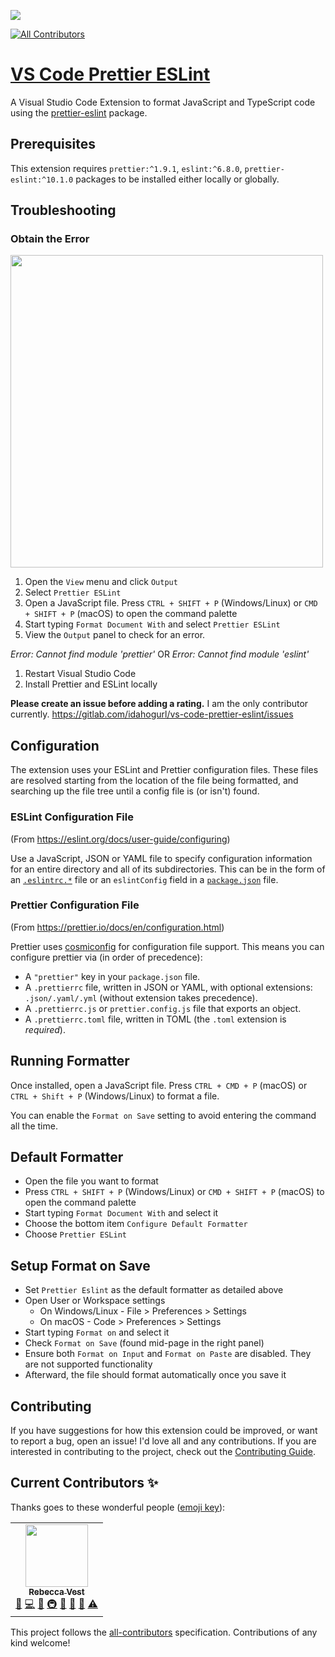 ![](https://gitlab.com/idahogurl/vs-code-prettier-eslint/-/raw/5b0d100df2eef87a3cb8ec7d8e125f6c5e5e6a9b/icon.png)
<!-- ALL-CONTRIBUTORS-BADGE:START - Do not remove or modify this section -->
[![All Contributors](https://img.shields.io/badge/all_contributors-1-orange.svg?style=flat-square)](#contributors-)
<!-- ALL-CONTRIBUTORS-BADGE:END -->

# [VS Code Prettier ESLint](https://marketplace.visualstudio.com/items?itemName=rvest.vs-code-prettier-eslint)

A Visual Studio Code Extension to format JavaScript and TypeScript code using the [prettier-eslint](https://github.com/prettier/prettier-eslint) package.

## Prerequisites

This extension requires `prettier:^1.9.1`, `eslint:^6.8.0`, `prettier-eslint:^10.1.0` packages to be installed either locally or globally.

## Troubleshooting

### Obtain the Error
<img src="/uploads/25aa85517789ac4cc2701c103d652692/troubleshooting.png" width="500">

1. Open the `View` menu and click `Output`
2. Select `Prettier ESLint`
3. Open a JavaScript file. Press `CTRL + SHIFT + P` (Windows/Linux) or `CMD + SHIFT + P` (macOS) to open the command palette
4. Start typing `Format Document With` and select `Prettier ESLint`
5. View the `Output` panel to check for an error.

_Error: Cannot find module 'prettier'_ OR _Error: Cannot find module 'eslint'_
1. Restart Visual Studio Code
2. Install Prettier and ESLint locally

**Please create an issue before adding a rating.** I am the only contributor currently. https://gitlab.com/idahogurl/vs-code-prettier-eslint/issues
## Configuration

The extension uses your ESLint and Prettier configuration files. These files are resolved starting from the location of the file being formatted, and searching up the file tree until a config file is (or isn't) found.

### ESLint Configuration File

(From https://eslint.org/docs/user-guide/configuring)

Use a JavaScript, JSON or YAML file to specify configuration information for an entire directory and all of its subdirectories. This can be in the form of an [`.eslintrc.*`](https://eslint.org/docs/user-guide/configuring#configuration-file-formats) file or an `eslintConfig` field in a [`package.json`](https://docs.npmjs.com/files/package.json) file.

### Prettier Configuration File

(From https://prettier.io/docs/en/configuration.html)

Prettier uses [cosmiconfig](https://github.com/davidtheclark/cosmiconfig) for configuration file support. This means you can configure prettier via (in order of precedence):

- A `"prettier"` key in your `package.json` file.
- A `.prettierrc` file, written in JSON or YAML, with optional extensions: `.json/.yaml/.yml` (without extension takes precedence).
- A `.prettierrc.js` or `prettier.config.js` file that exports an object.
- A `.prettierrc.toml` file, written in TOML (the `.toml` extension is _required_).

## Running Formatter

Once installed, open a JavaScript file. Press `CTRL + CMD + P` (macOS) or `CTRL + Shift + P` (Windows/Linux) to format a file.

You can enable the `Format on Save` setting to avoid entering the command all the time.

## Default Formatter
- Open the file you want to format
- Press `CTRL + SHIFT + P` (Windows/Linux) or `CMD + SHIFT + P` (macOS) to open the command palette
- Start typing `Format Document With` and select it
- Choose the bottom item `Configure Default Formatter`
- Choose `Prettier ESLint`

## Setup Format on Save
- Set `Prettier Eslint` as the default formatter as detailed above
- Open User or Workspace settings
  - On Windows/Linux - File > Preferences > Settings
  - On macOS - Code > Preferences > Settings
- Start typing `Format on` and select it
- Check `Format on Save` (found mid-page in the right panel)
- Ensure both `Format on Input` and `Format on Paste` are disabled. They are not supported functionality
- Afterward, the file should format automatically once you save it

## Contributing

If you have suggestions for how this extension could be improved, or want to report a bug, open an issue! I'd love all and any contributions. If you are interested in contributing to the project, check out the [Contributing Guide](https://gitlab.com/idahogurl/vs-code-prettier-eslint/-/blob/master/CONTRIBUTING.md).


## Current Contributors ✨

Thanks goes to these wonderful people ([emoji key](https://allcontributors.org/docs/en/emoji-key)):

<!-- ALL-CONTRIBUTORS-LIST:START - Do not remove or modify this section -->
<!-- prettier-ignore-start -->
<!-- markdownlint-disable -->
<table>
  <tr>
    <td align="center"><a href="https://gitlab.com/idahogurl"><img src="https://secure.gravatar.com/avatar/787139c4c697cfc33cc422566a4ccf78?s=80&d=identicon" width="100px;" alt=""/><br /><sub><b>Rebecca Vest</b></sub></a><br /><a href="#question-idahogurl" title="Answering Questions">💬</a> <a href="https://gitlab.com/idahogurl/vs-code-prettier-eslint/commits/master" title="Code">💻</a> <a href="https://gitlab.com/idahogurl/vs-code-prettier-eslint/commits/master" title="Documentation">📖</a> <a href="#infra-idahogurl" title="Infrastructure (Hosting, Build-Tools, etc)">🚇</a> <a href="https://gitlab.com/idahogurl/vs-code-prettier-eslint/issues?author_username=idahogurl" title="Bug reports">🐛</a> <a href="#ideas-idahogurl" title="Ideas, Planning, & Feedback">🤔</a> <a href="https://gitlab.com/idahogurl/vs-code-prettier-eslint/merge_requests?scope=all&state=all&approver_usernames[]=idahogurl" title="Reviewed Pull Requests">👀</a> <a href="https://gitlab.com/idahogurl/vs-code-prettier-eslint/commits/master" title="Tests">⚠️</a></td>
  </tr>
</table>

<!-- markdownlint-enable -->
<!-- prettier-ignore-end -->
<!-- ALL-CONTRIBUTORS-LIST:END -->

This project follows the [all-contributors](https://github.com/all-contributors/all-contributors) specification. Contributions of any kind welcome!
